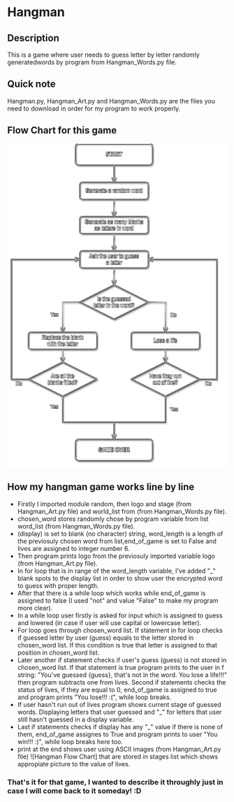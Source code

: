 # Hangman
## Description
This is a game where user needs to guess letter by letter randomly generatedwords by program from Hangman_Words.py file.
## Quick note
Hangman.py, Hangman_Art.py and Hangman_Words.py are the files you need to download in order for my program to work properly.
## Flow Chart for this game
![Hangman Flow Chart](Hangman-Flow-Chart.png)
## How my hangman game works line by line
- Firstly I imported module random, then logo and stage (from Hangman_Art.py file) and world_list from (from Hangman_Words.py file).
- chosen_word stores randomly chose by program variable from list word_list (from Hangman_Words.py file).
- (display) is set to blank (no character) string, word_length is a length of the previosuly chosen word from list,end_of_game is set to False and lives are assigned to integer number 6.
- Then program prints logo from the previosuly imported variable logo (from Hangman_Art.py file).
- In for loop that is in range of the word_length variable, I've added "_" blank spots to the display list in order to show user the encrypted word to guess with proper length.
- After that there is a while loop which works while end_of_game is assigned to false (I used "not" and value "False" to make my program more clear).
- In a while loop user firstly is asked for input which is assigned to guess and lowered (in case if user will use capital or lowercase letter).
- For loop goes through chosen_word list. If statement in for loop checks if guessed letter by user (guess) equals to the letter stored in chosen_word list.
If this condition is true that letter is assigned to that position in chosen_word list.
- Later another if statement checks if user's guess (guess) is not stored in chosen_word list. If that statement is true program prints to the user in f string:
"You've guessed {guess}, that's not in the word. You lose a life!!!" then program subtracts one from lives. Second if statements checks the status of lives,
if they are equal to 0, end_of_game is assigned to true and program prints "You lose!!! :(", while loop breaks.
- If user hasn't run out of lives program shows current stage of guessed words. Displaying letters that user guessed and "_" for letters that user still hasn't guessed in a display variable.
- Last if statements checks if display has any "_" value if there is none of them, end_of_game assignes to True and program prints to user "You win!!! :)", while loop breaks here too.
- print at the end shows user using ASCII images (from Hangman_Art.py file) ![Hangman Flow Chart]
that are stored in stages list which shows appropiate picture to the value of lives.
### That's it for that game, I wanted to describe it throughly just in case I will come back to it someday! :D
